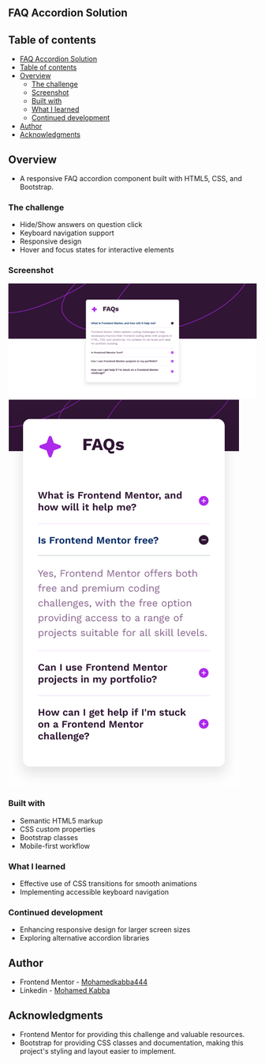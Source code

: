 ## FAQ Accordion Solution

## Table of contents

- [FAQ Accordion Solution](#faq-accordion-solution)
- [Table of contents](#table-of-contents)
- [Overview](#overview)
  - [The challenge](#the-challenge)
  - [Screenshot](#screenshot)
  - [Built with](#built-with)
  - [What I learned](#what-i-learned)
  - [Continued development](#continued-development)
- [Author](#author)
- [Acknowledgments](#acknowledgments)

## Overview

- A responsive FAQ accordion component built with HTML5, CSS, and Bootstrap.

### The challenge

- Hide/Show answers on question click
- Keyboard navigation support
- Responsive design
- Hover and focus states for interactive elements

### Screenshot

![](./screenshots/Desktop%20design.png)
![](./screenshots/Mobile%20design.png)



### Built with

- Semantic HTML5 markup
- CSS custom properties
- Bootstrap classes
- Mobile-first workflow


### What I learned

- Effective use of CSS transitions for smooth animations
- Implementing accessible keyboard navigation


### Continued development

- Enhancing responsive design for larger screen sizes
- Exploring alternative accordion libraries


## Author

- Frontend Mentor - [Mohamedkabba444](https://www.frontendmentor.io/profile/Mohamedkabba444)
- Linkedin - [Mohamed Kabba](https://www.linkedin.com/in/mohamed-kabba-2a804631b?utm_source=share&utm_campaign=share_via&utm_content=profile&utm_medium=android_app)


## Acknowledgments

- Frontend Mentor for providing this challenge and valuable resources.
- Bootstrap for providing CSS classes and documentation, making this project's styling and layout    easier to implement.

